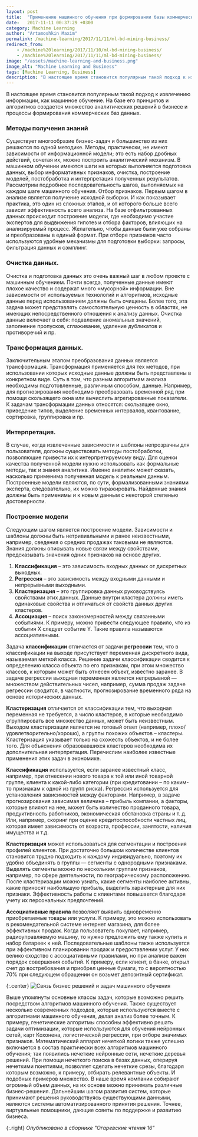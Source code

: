 ```yaml
---
layout: post
title:  "Применение машинного обучения при формировании базы коммерческого назначения"
date:   2017-11-11 00:37:29 +0300
category: Machine Learning
author: "Artamoshkin Maxim"
permalink: /machine-learning/2017/11/11/ml-bd-mining-business/
redirect_from: 
    - /machine%20learning/2017/11/10/ml-bd-mining-business/
    - /machine%20learning/2017/11/11/ml-bd-mining-business/
image: "/assets/machine-learning-and-business.png"
image_alt: "Machine Learning and Business"
tags: [Machine Learning, Business]
description: "В настоящее время становится популярным такой подход к извлечению информации, как машинное обучение. На базе его принципов и алгоритмов создается множество аналитических решений в бизнесе и процессы формирования коммерческих баз данных."
---
```


В настоящее время становится популярным такой подход к извлечению информации, как машинное обучение. На базе его принципов и алгоритмов создается множество аналитических решений в бизнесе и процессы формирования коммерческих баз данных.<!-- more -->
### Методы получения знаний ###
Существует многообразие бизнес-задач и большинство из них решаются по одной методике. Методы, практически, не имеют зависимости от информационной модели; это есть набор дробных действий, сочетая их, можно построить аналитический механизм. В машинном обучении имеются шаги на которых выполняется подготовка данных, выбор информативных признаков, очистка, построение моделей, постобработка и интерпретация полученных результатов.
Рассмотрим подробнее последовательность шагов, выполняемых на каждом шаге машинного обучения.
Отбор признаков. Первым шагом в анализе является получение исходной выборки. И как показывает практика, это один из сложных этапов, и от которого больше всего зависит эффективность всего анализа. На базе отфильтрованных данных происходит построение модели, где необходимо участие экспертов для выдвижения гипотез и отбора факторов, влияющих на анализируемый процесс. Желательно, чтобы данные были уже собраны и преобразованы в единый формат. При отборе признаков часто используются удобные механизмы для подготовки выборки: запросы, фильтрация данных и сэмплинг.
### Очистка данных.  ###
Очистка и подготовка данных это очень важный шаг в любом проекте с машинным обучением. Почти всегда, полученные данные имеют плохое качество и содержат много «мусорной» информации. Вне зависимости от используемых технологий и алгоритмов, исходные данные перед использованием должны быть очищены. Более того, эта задача может представлять самостоятельную ценность в областях, не имеющих непосредственного отношения к анализу данных. Очистка данные включает в себя: подавление аномальных значений, заполнение пропусков, сглаживание, удаление дубликатов и противоречий и пр.
### Трансформация данных.   ###
Заключительным этапом преобразования данных является трансформация. Трансформация применяется для тех методов, при использовании которых исходные данные должны быть представлены в конкретном виде. Суть в том, что разным алгоритмам анализа необходимы подготовленные, различным способом, данные. Например, для прогнозирования необходимо преобразовать временной ряд при помощи скользящего окна или вычислить агрегированные показатели. К задачам трансформации данных относятся: скользящее окно, приведение типов, выделение временных интервалов, квантование, сортировка, группировка и пр. 
### Интерпретация.  ###
В случае, когда извлеченные зависимости и шаблоны непрозрачны для пользователя, должны существовать методы постобработки, позволяющие привести их к интерпретируемому виду. Для оценки качества полученной модели нужно использовать как формальные методы, так и знания аналитика. Именно аналитик может сказать, насколько применима полученная модель к реальным данным. Построенные модели являются, по сути, формализованными знаниями эксперта, следовательно, их можно тиражировать. Найденные знания должны быть применимы и к новым данным с некоторой степенью достоверности.
### Построение модели ###
Следующим шагом является построение модели. 
Зависимости и шаблоны должны быть нетривиальными и ранее неизвестными, например, сведения о средних продажах таковыми не являются. Знания должны описывать новые связи между свойствами, предсказывать значения одних признаков на основе других. 
1.	**Классификация** – это зависимость входных данных от дискретных выходных.
2.	**Регрессия** – это зависимость между входными данными и непрерывными выходными.
3.	**Кластеризация** – это группировка данных руководствуясь свойствами этих данных. Данные внутри кластера должны иметь одинаковые свойства и отличаться от свойств данных других кластеров. 
4.	**Ассоциация** – поиск закономерностей между связанными событиями. К примеру, можно привести следующее правило, что из события X следует событие Y. Такие правила называются ассоциативными. 

Задача **классификации** отличается от задачи **регрессии** тем, что в классификации на выходе присутствует переменная дискретного вида, называемая меткой класса. Решение задачи классификации сводится к определению класса объекта по его признакам, при этом множество классов, к которым может быть отнесен объект, известно заранее. В задаче регрессии выходная переменная является непрерывной — множеством действительных чисел, например, сумма продаж задаче регрессии сводится, в частности, прогнозирование временного ряда на основе исторических данных.

**Кластеризация** отличается от классификации тем, что выходная переменная не требуется, а число кластеров, в которые необходимо сгруппировать все множество данных, может быть неизвестным. Выходом кластеризации является не готовый ответ (например, плохо/удовлетворительно/хорошо), а группы похожих объектов – кластеры. Кластеризация указывает только на схожесть объектов, и не более того. Для объяснения образовавшихся кластеров необходима их дополнительная интерпретация.
Перечислим наиболее известные применения этих задач в экономике.

**Классификация** используется, если заранее известный класс, например, при отнесении нового товара к той или иной товарной группе, клиента к какой-либо категории (при кредитовании – по каким-то признакам к одной из групп риска).
 Регрессия используется для установления зависимостей между факторами. Например, в задаче прогнозирования зависимая величина – прибыль компании, а факторы, которые влияют на нее, может быть количество проданного товара, продуктивность работников, экономическая обстановка страны и т. д. Или, например, скоринг при оценке кредитоспособности частных лиц, которая имеет зависимость от возраста, профессии, занятости, наличия имущества и т.д. 

 **Кластеризация** может использоваться для сегментации и построения профилей клиентов. При достаточно большом количестве клиентов становится трудно подходить к каждому индивидуально, поэтому их удобно объединять в группы — сегменты с однородными признаками. Выделять сегменты можно по нескольким группам признаков, например, по сфере деятельности, по географическому расположению. После кластеризации можно узнать, какие сегменты наиболее активны, какие приносят наибольшую прибыль, выделить характерные для них признаки. Эффективность работы с клиентами повышается благодаря учету их персональных предпочтений. 

 **Ассоциативные правила** позволяют выявить одновременно приобретаемые товары или услуги. К примеру, это можно использовать в рекомендательной системе интернет магазина, для более эффективных продаж. Когда пользователь покупает, например, радиоуправляемую машину, то нужно предложить ему также купить и набор батареек к ней. Последовательные шаблоны также используется при эффективном планировании продаж и предоставлении услуг. У них велико сходство с ассоциативными правилами, но при анализе важен порядок совершения событий. К примеру, если клиент, в банке, открыл счет до востребования и приобрел ценные бумаги, то с вероятностью 70% при следующем обращении он возьмет депозитный сертификат.

 {:.center}
![Связь бизнес решений и задач машинного обучения](https://blog.zverit.com/assets/ml-solutions.png)
 
Выше упомянуты основные классы задач, которые возможно решить посредством алгоритмов машинного обучения. Также существует несколько современных подходов, которые используются вместе с алгоритмами машинного обучения, делая анализ более точным. К примеру, генетические алгоритмы способны эффективно решать задачи оптимизации, которые используются для обучения нейронных сетей, карт Кохонена, логистической регрессии, при отборе значимых признаков. Математический аппарат нечеткой логики также успешно включается в состав практически всех алгоритмов машинного обучения; так появились нечеткие нейронные сети, нечеткие деревья решений. При помощи нечеткого поиска в базах данных, оперируя нечеткими понятиями, позволяет сделать нечеткие срезы, благодаря которым возможно, к примеру, отбирать релевантные объекты. И подобных примеров множество.
В наше время компании собирают огромный объем данных, на их основе можно принимать различные бизнес-решения. Дальнейшим шагом развития систем, которые принимают решения руководствуясь существующими данными, являются системы автоматизированного принятия решения. Точнее, виртуальные помощники, дающие советы по поддержке и развитию бизнеса.

{:.right}
<cite>Опубликовано в сборнике "Огаревские чтения 16"</cite>

